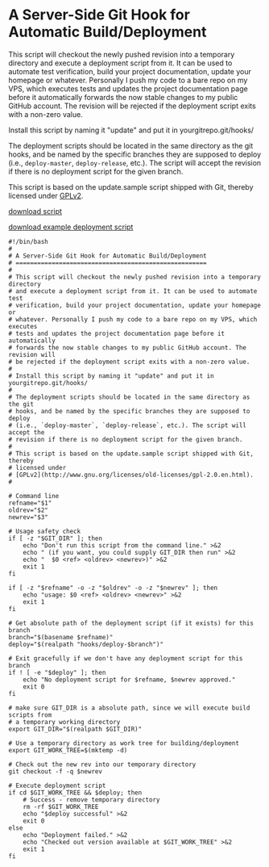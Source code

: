 
A Server-Side Git Hook for Automatic Build/Deployment
=====================================================

This script will checkout the newly pushed revision into a temporary directory
and execute a deployment script from it. It can be used to automate test
verification, build your project documentation, update your homepage or
whatever. Personally I push my code to a bare repo on my VPS, which executes
tests and updates the project documentation page before it automatically
forwards the now stable changes to my public GitHub account. The revision will
be rejected if the deployment script exits with a non-zero value.

Install this script by naming it "update" and put it in yourgitrepo.git/hooks/

The deployment scripts should be located in the same directory as the git
hooks, and be named by the specific branches they are supposed to deploy
(i.e., `deploy-master`, `deploy-release`, etc.). The script will accept the
revision if there is no deployment script for the given branch.

This script is based on the update.sample script shipped with Git, thereby
licensed under
[GPLv2](http://www.gnu.org/licenses/old-licenses/gpl-2.0.en.html).



[download script](http://www.erisc.se/git-deploy-hook/update-checkout_and_deploy.sh)


[download example deployment script](http://www.erisc.se/git-deploy-hook/deploy-master)


    #!/bin/bash
    #
    # A Server-Side Git Hook for Automatic Build/Deployment
    # =====================================================
    #
    # This script will checkout the newly pushed revision into a temporary directory
    # and execute a deployment script from it. It can be used to automate test
    # verification, build your project documentation, update your homepage or
    # whatever. Personally I push my code to a bare repo on my VPS, which executes
    # tests and updates the project documentation page before it automatically
    # forwards the now stable changes to my public GitHub account. The revision will
    # be rejected if the deployment script exits with a non-zero value.
    #
    # Install this script by naming it "update" and put it in yourgitrepo.git/hooks/
    #
    # The deployment scripts should be located in the same directory as the git
    # hooks, and be named by the specific branches they are supposed to deploy
    # (i.e., `deploy-master`, `deploy-release`, etc.). The script will accept the
    # revision if there is no deployment script for the given branch.
    #
    # This script is based on the update.sample script shipped with Git, thereby
    # licensed under
    # [GPLv2](http://www.gnu.org/licenses/old-licenses/gpl-2.0.en.html).
    #
    
    # Command line
    refname="$1"
    oldrev="$2"
    newrev="$3"
    
    # Usage safety check
    if [ -z "$GIT_DIR" ]; then
    	echo "Don't run this script from the command line." >&2
    	echo " (if you want, you could supply GIT_DIR then run" >&2
    	echo "  $0 <ref> <oldrev> <newrev>)" >&2
    	exit 1
    fi
    
    if [ -z "$refname" -o -z "$oldrev" -o -z "$newrev" ]; then
    	echo "usage: $0 <ref> <oldrev> <newrev>" >&2
    	exit 1
    fi
    
    # Get absolute path of the deployment script (if it exists) for this branch
    branch="$(basename $refname)"
    deploy="$(realpath "hooks/deploy-$branch")"
    
    # Exit gracefully if we don't have any deployment script for this branch
    if ! [ -e "$deploy" ]; then
    	echo "No deployment script for $refname, $newrev approved."
    	exit 0
    fi
    
    # make sure GIT_DIR is a absolute path, since we will execute build scripts from
    # a temporary working directory
    export GIT_DIR="$(realpath $GIT_DIR)"
    
    # Use a temporary directory as work tree for building/deployment
    export GIT_WORK_TREE=$(mktemp -d)
    
    # Check out the new rev into our temporary directory
    git checkout -f -q $newrev
    
    # Execute deployment script
    if cd $GIT_WORK_TREE && $deploy; then
    	# Success - remove temporary directory
    	rm -rf $GIT_WORK_TREE
    	echo "$deploy successful" >&2
    	exit 0
    else
    	echo "Deployment failed." >&2
    	echo "Checked out version available at $GIT_WORK_TREE" >&2
    	exit 1
    fi
    
